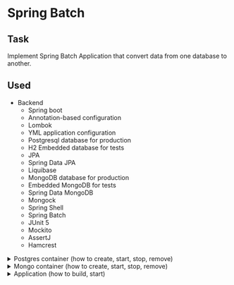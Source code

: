 # Spring Batch

## Task
Implement Spring Batch Application that convert data from one database to another.

## Used
- Backend
    - Spring boot
    - Annotation-based configuration
    - Lombok
    - YML application configuration
    - Postgresql database for production
    - H2 Embedded database for tests
    - JPA
    - Spring Data JPA
    - Liquibase
    - MongoDB database for production
    - Embedded MongoDB for tests
    - Spring Data MongoDB
    - Mongock
    - Spring Shell
    - Spring Batch
    - JUnit 5
    - Mockito
    - AssertJ
    - Hamcrest

<details>
  <summary>Postgres container (how to create, start, stop, remove)</summary>

  ## Command to init postgres container image and start it (You need to have docker installed)
  `docker run -d --name postgres -p 5432:5432 -e POSTGRES_PASSWORD=springpassword -e POSTGRES_USER=springuser -e POSTGRES_DB=library postgres`
  
  ## Command to stop postgres container
  `docker stop postgres`
  
  ## Command to start postgres (You need to have postgres container initialized)
  `docker start postgres`
  
  ## Command to remove postgres container image
  `docker rm postgres`

</details>

<details>
  <summary>Mongo container (how to create, start, stop, remove)</summary>

  ## Command to init mongo container image and start it (You need to have docker installed)
  `docker run -d -p 127.0.0.1:27017:27017 --name mongo mongo`
  
  ## Command to stop mongo container
  `docker stop mongo`
  
  ## Command to start mongo (You need to have mongo container initialized)
  `docker start mongo`
  
  ## Command to remove mongo container image
  `docker rm mongo`
</details>

<details>
  <summary>Application (how to build, start)</summary>

  ## Command to build
  `mvn clean package`
  
  ## Command to start the application
  `java -jar target/16-spring-spa-1.0.jar`
  
  ## Command to build and start
  `mvn spring-boot:run`
</details>

